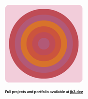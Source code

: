 <a href="https://github.com/jb3/fractal"><img width="256px" src="fractal-20251031-042850.png"/></a>

<sub>**Full projects and portfolio available at [jb3.dev](https://jb3.dev/)**</sub>
